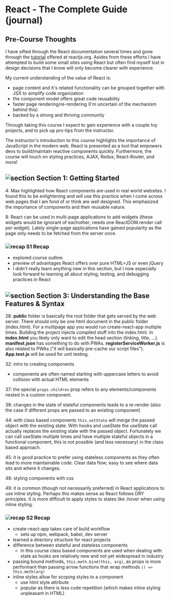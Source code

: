 # React - The Complete Guide (journal)

## Pre-Course Thoughts

I have sifted through the React documentation several times and gone through the [tutorial](https://reactjs.org/tutorial/tutorial.html) offered at reactjs.org. Asides from these efforts I have attempted to build some small sites using React but often find myself lost in design decisions that I know will only become clearer with experience.

My current understanding of the value of React is:

- page content and it's related functionality can be grouped together with JSX to simplify code organization
- the component model offers great code reusability
- faster page rendering/re-rendering (I'm uncertain of the mechanism behind this)
- backed by a strong and thriving community

Through taking this course I expect to gain experience with a couple toy projects, and to pick up pro-tips from the instructor.

The instructor's introduction to this course highlights the importance of JavaScript in the modern web. React is presented as a tool that empowers devs to build/maintain reactive components quickly. Furthermore, the course will touch on styling practices, AJAX, Redux, React-Router, and more!

## ![section][section-icon] Section 1: Getting Started

4: Max highlighted how React components are used in real world websites. I found this to be enlightening and will use this practice when I come across web pages that I am fond of or think are well designed. This emphasized the importance of components and their reusable nature.

8: React can be used in multi-page applications to add widgets (these widgets would be ignorant of eachother; needs one ReactDOM.render call per widget). Lately single-page applications have gained popularity as the page only needs to be fetched from the server once.

### ![recap][recap-icon] S1 Recap

- explored course outline
- preview of advantages React offers over pure HTML+JS or even jQuery
- I didn't really learn anything new in this section, but I now especially look forward to learning all about styling, testing, and debugging practices in React

## ![section][section-icon] Section 3: Understanding the Base Features & Syntax

28: **public** folder is basically the root folder that gets served by the web server. There should only be one html document in the public folder (index.html). For a multipage app you would run create-react-app multiple times. Building the project injects compiled stuff into the index.html. In **index.html** you likely only want to edit the head section (linking, title, ...). **manifest.json** has something to do with PWAs. **registerServiceWorker.js** is also related to PWAs ("it will basically pre-cache our script files"). **App.test.js** will be used for unit testing.

32: intro to creating components

- components are often named starting with uppercase letters to avoid collision with actual HTML elements

37: the special `props.children` prop refers to any elements/components nested in a custom component.

38: changes in the state of stateful components leads to a re-render (also the case if different props are passed to an existing component)

44: with class based components `this.setState` will merge the passed object with the existing state. With hooks and useState the useState call actually replaces the existing state with the passed object. Fortunately we can call useState multiple times and have multiple stateful objects in a functional component, this is not possible (and less necessary) in the class based approach.

45: it is good practice to prefer using stateless components as they often lead to more maintainable code. Clear data flow; easy to see where data sits and where it changes.

48: styling components with css

49: it is common (though not necessarily preferred) in React applications to use inline styling. Perhaps this makes sense as React follows DRY principles. It is more difficult to apply styles to states like :hover when using inline styling.

### ![recap][recap-icon] S2 Recap

- create-react-app takes care of build workflow
	- sets up npm, webpack, babel, dev server
- learned a directory structure for react projects
- difference between stateful and stateless components
	- in this course class based components are used when dealing with state as hooks are relatively new and not yet widespread in industry
- passing bound methods, `this.meth.bind(this, arg)`, as props is more performant than passing arrow functions that wrap methods `() => this.meth(arg)`
- inline styles allow for scoping styles to a component
	- use html style attribute
	- popular as there is less code repetition (which makes inline styling unpleasant in HTML)

[//]: # "logos used"

[section-icon]: https://img.icons8.com/nolan/64/bookmark-ribbon.png "Section"
[recap-icon]: https://img.icons8.com/metro/26/000000/book.png "Section Recap"
